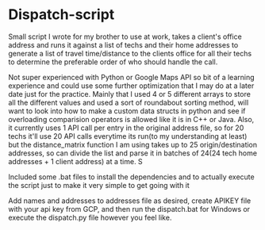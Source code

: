 # Dispatch-script
Small script I wrote for my brother to use at work, takes a client's office address and runs it against a list of techs and their home addresses to generate a list of travel time/distance to the clients office for all their techs to determine the preferable order of who should handle the call.

Not super experienced with Python or Google Maps API so bit of a learning experience and could use some further optimization that I may do at a later date just for the practice.
Mainly that I used 4 or 5 different arrays to store all the different values and used a sort of roundabout sorting method, will want to look into how to make a custom data structs in python and see if overloading comparision operators is allowed like it is in C++ or Java.
Also, it currently uses 1 API call per entry in the original address file, so for 20 techs it'll use 20 API calls everytime its run(to my understanding at least) but the distance_matrix function I am using takes up to 25 origin/destination addresses, so can divide the list and parse it in batches of 24(24 tech home addresses + 1 client address) at a time. S

Included some .bat files to install the dependencies and to actually execute the script just to make it very simple to get going with it

Add names and addresses to addresses file as desired, create APIKEY file with your api key from GCP, and then run the dispatch.bat for Windows or execute the dispatch.py file however you feel like.
